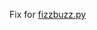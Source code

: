 Fix for [fizzbuzz.py](https://github.com/holbertonschool/0x00-Fix_My_Code_Challenge/blob/master/0-fizzbuzz.py)
